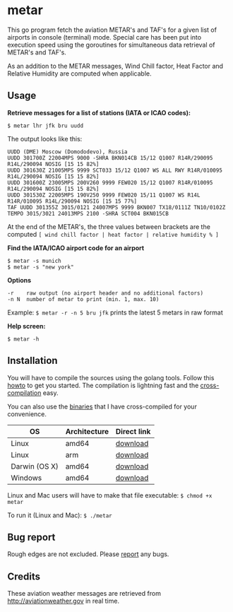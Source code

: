 # metar

This go program fetch the aviation METAR's and TAF's for a given list of airports in console (terminal) mode. Special care has been put into execution speed using the goroutines for simultaneous data retrieval of METAR's and TAF's.

As an addition to the METAR messages, Wind Chill factor, Heat Factor and Relative Humidity are computed when applicable.

## Usage

**Retrieve messages for a list of stations (IATA or ICAO codes):**

```$ metar lhr jfk bru uudd```

The output looks like this:

```
UUDD (DME) Moscow (Domododevo), Russia
UUDD 301700Z 22004MPS 9000 -SHRA BKN014CB 15/12 Q1007 R14R/290095 R14L/290094 NOSIG [15 15 82%]
UUDD 301630Z 21005MPS 9999 SCT033 15/12 Q1007 WS ALL RWY R14R/010095 R14L/290094 NOSIG [15 15 82%]
UUDD 301600Z 23005MPS 200V260 9999 FEW020 15/12 Q1007 R14R/010095 R14L/290094 NOSIG [15 15 82%]
UUDD 301530Z 22005MPS 190V250 9999 FEW020 15/11 Q1007 WS R14L R14R/010095 R14L/290094 NOSIG [15 15 77%]
TAF UUDD 301355Z 3015/0121 24007MPS 9999 BKN007 TX18/0111Z TN10/0102Z TEMPO 3015/3021 24013MPS 2100 -SHRA SCT004 BKN015CB

```

At the end of the METAR's, the three values between brackets are the computed  ```[ wind chill factor | heat factor | relative humidity % ]```

**Find the IATA/ICAO airport code for an airport**

```
$ metar -s munich
$ metar -s "new york"
```

**Options**

```
-r    raw output (no airport header and no additional factors)
-n N  number of metar to print (min. 1, max. 10)
```
Example:   ```$ metar -r -n 5 bru jfk``` prints the latest 5 metars in raw format


**Help screen:**

```$ metar -h```

## Installation

You will have to compile the sources using the golang tools. Follow this [howto](https://golang.org/doc/code.html) to get you started. The compilation is lightning fast and the [cross-compilation](http://dave.cheney.net/2015/08/22/cross-compilation-with-go-1-5) easy.

You can also use the [binaries](https://github.com/esperlu/metar/tree/master/binaries) that I have cross-compiled for your convenience.

OS | Architecture | Direct link
------------ | ----------- | -------------
Linux | amd64 | [download](https://github.com/esperlu/metar/blob/master/binaries/linux/amd64/metar?raw=true)
Linux | arm | [download](https://github.com/esperlu/metar/blob/master/binaries/linux/arm/metar?raw=true)
Darwin (OS X) | amd64 | [download](https://github.com/esperlu/metar/blob/master/binaries/darwin/amd64/metar?raw=true)
Windows | amd64 | [download](https://github.com/esperlu/metar/blob/master/binaries/windows/amd64/metar.exe?raw=true)

Linux and Mac users will have to make that file executable: `$ chmod +x metar`

To run it (Linux and Mac): `$ ./metar`

## Bug report
Rough edges are not excluded. Please [report](https://github.com/esperlu/metar/issues) any bugs.

## Credits
These aviation weather messages are retrieved from http://aviationweather.gov in real time.
